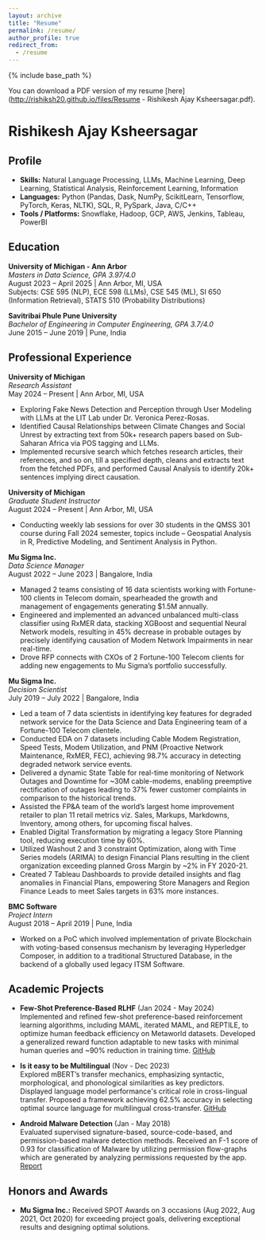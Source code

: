 ```yaml
---
layout: archive
title: "Resume"
permalink: /resume/
author_profile: true
redirect_from:
  - /resume
---
```


{% include base_path %}

You can download a PDF version of my resume [here](http://rishiksh20.github.io/files/Resume - Rishikesh Ajay Ksheersagar.pdf).


# Rishikesh Ajay Ksheersagar

## Profile

- **Skills:** Natural Language Processing, LLMs, Machine Learning, Deep Learning, Statistical Analysis, Reinforcement Learning, Information
- **Languages:** Python (Pandas, Dask, NumPy, ScikitLearn, Tensorflow, PyTorch, Keras, NLTK), SQL, R, PySpark, Java, C/C++
- **Tools / Platforms:** Snowflake, Hadoop, GCP, AWS, Jenkins, Tableau, PowerBI

## Education

**University of Michigan - Ann Arbor**  
*Masters in Data Science, GPA 3.97/4.0*  
August 2023 – April 2025 | Ann Arbor, MI, USA  
Subjects: CSE 595 (NLP), ECE 598 (LLMs), CSE 545 (ML), SI 650 (Information Retrieval), STATS 510 (Probability Distributions)

**Savitribai Phule Pune University**  
*Bachelor of Engineering in Computer Engineering, GPA 3.7/4.0*  
June 2015 – June 2019 | Pune, India

## Professional Experience

**University of Michigan**  
*Research Assistant*  
May 2024 – Present | Ann Arbor, MI, USA  
- Exploring Fake News Detection and Perception through User Modeling with LLMs at the LIT Lab under Dr. Veronica Perez-Rosas.
- Identified Causal Relationships between Climate Changes and Social Unrest by extracting text from 50k+ research papers based on Sub-Saharan Africa via POS tagging and LLMs.
- Implemented recursive search which fetches research articles, their references, and so on, till a specified depth, cleans and extracts text from the fetched PDFs, and performed Causal Analysis to identify 20k+ sentences implying direct causation.

**University of Michigan**  
*Graduate Student Instructor*  
August 2024 – Present | Ann Arbor, MI, USA  
- Conducting weekly lab sessions for over 30 students in the QMSS 301 course during Fall 2024 semester, topics include – Geospatial Analysis in R, Predictive Modeling, and Sentiment Analysis in Python.

**Mu Sigma Inc.**  
*Data Science Manager*  
August 2022 – June 2023 | Bangalore, India  
- Managed 2 teams consisting of 16 data scientists working with Fortune-100 clients in Telecom domain, spearheaded the growth and management of engagements generating $1.5M annually.
- Engineered and implemented an advanced unbalanced multi-class classifier using RxMER data, stacking XGBoost and sequential Neural Network models, resulting in 45% decrease in probable outages by precisely identifying causation of Modem Network Impairments in near real-time.
- Drove RFP connects with CXOs of 2 Fortune-100 Telecom clients for adding new engagements to Mu Sigma’s portfolio successfully.

**Mu Sigma Inc.**  
*Decision Scientist*  
July 2019 – July 2022 | Bangalore, India  
- Led a team of 7 data scientists in identifying key features for degraded network service for the Data Science and Data Engineering team of a Fortune-100 Telecom clientele.
- Conducted EDA on 7 datasets including Cable Modem Registration, Speed Tests, Modem Utilization, and PNM (Proactive Network Maintenance, RxMER, FEC), achieving 98.7% accuracy in detecting degraded network service events.
- Delivered a dynamic State Table for real-time monitoring of Network Outages and Downtime for ~30M cable-modems, enabling preemptive rectification of outages leading to 37% fewer customer complaints in comparison to the historical trends.
- Assisted the FP&A team of the world’s largest home improvement retailer to plan 11 retail metrics viz. Sales, Markups, Markdowns, Inventory, among others, for upcoming fiscal halves.
- Enabled Digital Transformation by migrating a legacy Store Planning tool, reducing execution time by 60%.
- Utilized Washout 2 and 3 constraint Optimization, along with Time Series models (ARIMA) to design Financial Plans resulting in the client organization exceeding planned Gross Margin by ~2% in FY 2020-21.
- Created 7 Tableau Dashboards to provide detailed insights and flag anomalies in Financial Plans, empowering Store Managers and Region Finance Leads to meet Sales targets in 63% more instances.

**BMC Software**  
*Project Intern*  
August 2018 – April 2019 | Pune, India  
- Worked on a PoC which involved implementation of private Blockchain with voting-based consensus mechanism by leveraging Hyperledger Composer, in addition to a traditional Structured Database, in the backend of a globally used legacy ITSM Software.

## Academic Projects

- **Few-Shot Preference-Based RLHF** (Jan 2024 - May 2024)  
  Implemented and refined few-shot preference-based reinforcement learning algorithms, including MAML, iterated MAML, and REPTILE, to optimize human feedback efficiency on Metaworld datasets. Developed a generalized reward function adaptable to new tasks with minimal human queries and ~90% reduction in training time. [GitHub](https://github.com/5hloke/Few-Shot-Learning-RL-prior-policy)

- **Is it easy to be Multilingual** (Nov - Dec 2023)  
  Explored mBERT’s transfer mechanics, emphasizing syntactic, morphological, and phonological similarities as key predictors. Displayed language model performance's critical role in cross-lingual transfer. Proposed a framework achieving 62.5% accuracy in selecting optimal source language for multilingual cross-transfer. [GitHub](https://github.com/EECS595-Multilingual/Is-it-easy-to-be-multilingual)

- **Android Malware Detection** (Jan - May 2018)  
  Evaluated supervised signature-based, source-code-based, and permission-based malware detection methods. Received an F-1 score of 0.93 for classification of Malware by utilizing permission flow-graphs which are generated by analyzing permissions requested by the app. [Report](https://github.com/rishiksh20/Android-Malware-Detection)

## Honors and Awards

- **Mu Sigma Inc.:** Received SPOT Awards on 3 occasions (Aug 2022, Aug 2021, Oct 2020) for exceeding project goals, delivering exceptional results and designing optimal solutions.
